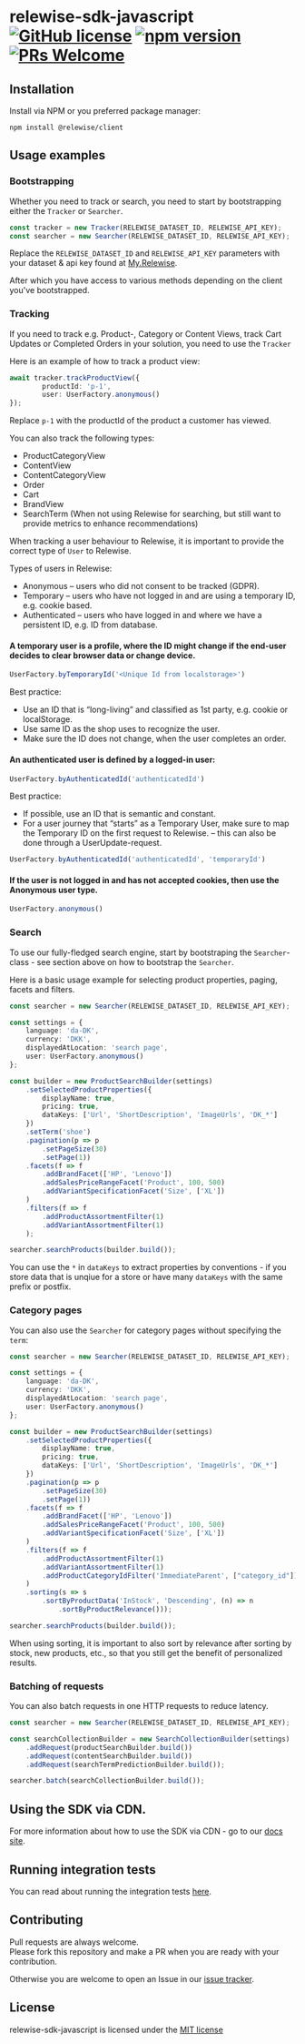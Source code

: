 # relewise-sdk-javascript [![GitHub license](https://img.shields.io/badge/license-MIT-blue.svg)](./LICENSE) [![npm version](https://badge.fury.io/js/@relewise%2Fclient.svg)](https://badge.fury.io/js/@relewise%2Fclient) [![PRs Welcome](https://img.shields.io/badge/PRs-welcome-brightgreen.svg)](https://github.com/Relewise/relewise-sdk-javascript/pulls)

## Installation 

Install via NPM or you preferred package manager: 

```
npm install @relewise/client
```

## Usage examples

### Bootstrapping

Whether you need to track or search, you need to start by bootstrapping either the `Tracker` or `Searcher`.

```ts
const tracker = new Tracker(RELEWISE_DATASET_ID, RELEWISE_API_KEY);
const searcher = new Searcher(RELEWISE_DATASET_ID, RELEWISE_API_KEY);
```

Replace the `RELEWISE_DATASET_ID` and `RELEWISE_API_KEY` parameters with your dataset & api key found at [My.Relewise](https://my.relewise.com/developer-settings). 

After which you have access to various methods depending on the client you've bootstrapped.

### Tracking

If you need to track e.g. Product-, Category or Content Views, track Cart Updates or Completed Orders in your solution, you need to use the `Tracker` 

Here is an example of how to track a product view:
```ts
await tracker.trackProductView({
        productId: 'p-1',
        user: UserFactory.anonymous()
});
```
Replace `p-1` with the productId of the product a customer has viewed.

You can also track the following types:
- ProductCategoryView
- ContentView
- ContentCategoryView
- Order
- Cart
- BrandView
- SearchTerm (When not using Relewise for searching, but still want to provide metrics to enhance recommendations)

When tracking a user behaviour to Relewise, it is important to provide the correct type of `User` to Relewise.

Types of users in Relewise:
- Anonymous – users who did not consent to be tracked (GDPR).
- Temporary – users who have not logged in and are using a temporary ID, e.g. cookie based.
- Authenticated – users who have logged in and where we have a persistent ID, e.g. ID from database.

#### A temporary user is a profile, where the ID might change if the end-user decides to clear browser data or change device.
```ts
UserFactory.byTemporaryId('<Unique Id from localstorage>')
```
Best practice:
 - Use an ID that is “long-living” and classified as 1st party, e.g. cookie or localStorage.
 - Use same ID as the shop uses to recognize the user.
 - Make sure the ID does not change, when the user completes an order.

#### An authenticated user is defined by a logged-in user:
```ts
UserFactory.byAuthenticatedId('authenticatedId')
```
Best practice:
 - If possible, use an ID that is semantic and constant.
 - For a user journey that “starts” as a Temporary User, make sure
to map the Temporary ID on the first request to Relewise.
– this can also be done through a UserUpdate-request.
```ts
UserFactory.byAuthenticatedId('authenticatedId', 'temporaryId')
```

#### If the user is not logged in and has not accepted cookies, then use the Anonymous user type.
```ts
UserFactory.anonymous()
```

### Search

To use our fully-fledged search engine, start by bootstraping the `Searcher`-class - see section above on how to bootstrap the `Searcher`.

Here is a basic usage example for selecting product properties, paging, facets and filters.

```ts
const searcher = new Searcher(RELEWISE_DATASET_ID, RELEWISE_API_KEY);

const settings = {
    language: 'da-DK',
    currency: 'DKK',
    displayedAtLocation: 'search page',
    user: UserFactory.anonymous()
};

const builder = new ProductSearchBuilder(settings)
    .setSelectedProductProperties({
        displayName: true,
        pricing: true,
        dataKeys: ['Url', 'ShortDescription', 'ImageUrls', 'DK_*']
    })
    .setTerm('shoe')
    .pagination(p => p
        .setPageSize(30)
        .setPage(1))
    .facets(f => f
        .addBrandFacet(['HP', 'Lenovo'])
        .addSalesPriceRangeFacet('Product', 100, 500)
        .addVariantSpecificationFacet('Size', ['XL'])
    )
    .filters(f => f
        .addProductAssortmentFilter(1)
        .addVariantAssortmentFilter(1)
    );

searcher.searchProducts(builder.build());
```

You can use the `*` in `dataKeys` to extract properties by conventions - if you store data that is unqiue for a store or have many `dataKeys` with the same prefix or postfix.

### Category pages

You can also use the `Searcher` for category pages without specifying the `term`:

```ts
const searcher = new Searcher(RELEWISE_DATASET_ID, RELEWISE_API_KEY);

const settings = {
    language: 'da-DK',
    currency: 'DKK',
    displayedAtLocation: 'search page',
    user: UserFactory.anonymous()
};

const builder = new ProductSearchBuilder(settings)
    .setSelectedProductProperties({
        displayName: true,
        pricing: true,
        dataKeys: ['Url', 'ShortDescription', 'ImageUrls', 'DK_*']
    })
    .pagination(p => p
        .setPageSize(30)
        .setPage(1))
    .facets(f => f
        .addBrandFacet(['HP', 'Lenovo'])
        .addSalesPriceRangeFacet('Product', 100, 500)
        .addVariantSpecificationFacet('Size', ['XL'])
    )
    .filters(f => f
        .addProductAssortmentFilter(1)
        .addVariantAssortmentFilter(1)
        .addProductCategoryIdFilter('ImmediateParent', ["category_id"])
    )
    .sorting(s => s
        .sortByProductData('InStock', 'Descending', (n) => n
            .sortByProductRelevance()));

searcher.searchProducts(builder.build());
```

When using sorting, it is important to also sort by relevance after sorting by stock, new products, etc., so that you still get the benefit of personalized results.

### Batching of requests

You can also batch requests in one HTTP requests to reduce latency.

```ts
const searcher = new Searcher(RELEWISE_DATASET_ID, RELEWISE_API_KEY);

const searchCollectionBuilder = new SearchCollectionBuilder(settings)
    .addRequest(productSearchBuilder.build())
    .addRequest(contentSearchBuilder.build())
    .addRequest(searchTermPredictionBuilder.build());

searcher.batch(searchCollectionBuilder.build());
```
    
## Using the SDK via CDN.

For more information about how to use the SDK via CDN - go to our [docs site](https://docs.relewise.com/docs/developer/getting-started.html#_2-choose-your-technology).

## Running integration tests

You can read about running the integration tests [here](/lib/dev.guide.md#testing).

## Contributing

Pull requests are always welcome.  
Please fork this repository and make a PR when you are ready with your contribution.  

Otherwise you are welcome to open an Issue in our [issue tracker](https://github.com/Relewise/relewise-sdk-javascript/issues).

## License

relewise-sdk-javascript is licensed under the [MIT license](./LICENSE)
